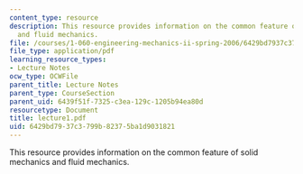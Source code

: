 ```yaml
---
content_type: resource
description: This resource provides information on the common feature of solid mechanics
  and fluid mechanics.
file: /courses/1-060-engineering-mechanics-ii-spring-2006/6429bd7937c3799b82375ba1d9031821_lecture1.pdf
file_type: application/pdf
learning_resource_types:
- Lecture Notes
ocw_type: OCWFile
parent_title: Lecture Notes
parent_type: CourseSection
parent_uid: 6439f51f-7325-c3ea-129c-1205b94ea80d
resourcetype: Document
title: lecture1.pdf
uid: 6429bd79-37c3-799b-8237-5ba1d9031821
---
```

This resource provides information on the common feature of solid mechanics and fluid mechanics.

